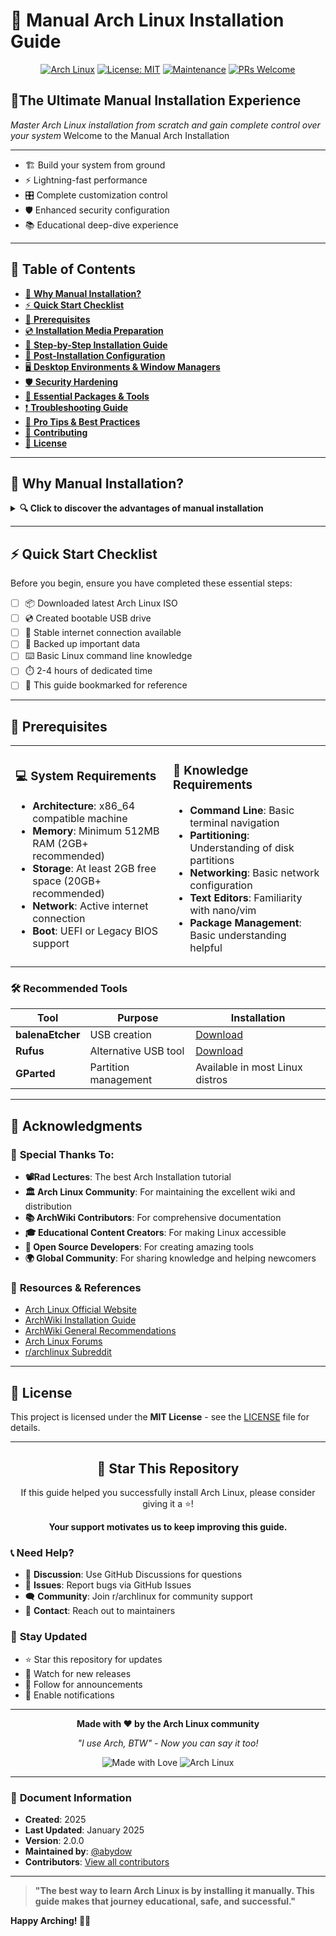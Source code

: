 # 🚀 Manual Arch Linux Installation Guide

<div align="center">

[![Arch Linux](https://img.shields.io/badge/Arch%20Linux-1793D1?logo=arch-linux&logoColor=fff&style=for-the-badge)](https://archlinux.org/)
[![License: MIT](https://img.shields.io/badge/License-MIT-yellow.svg?style=for-the-badge)](https://opensource.org/licenses/MIT)
[![Maintenance](https://img.shields.io/badge/Maintained%3F-yes-green.svg?style=for-the-badge)](https://GitHub.com/abydow/Manual-Arch-Linux-Installation/graphs/commit-activity)
[![PRs Welcome](https://img.shields.io/badge/PRs-welcome-brightgreen.svg?style=for-the-badge)](http://makeapullrequest.com)
</div>

## 🎯**The Ultimate Manual Installation Experience**

*Master Arch Linux installation from scratch and gain complete control over your system*
Welcome to the Manual Arch Installation
________________________________________
- 🏗️  Build your system from ground
- ⚡  Lightning-fast performance
- 🎛️  Complete customization control
- 🛡️  Enhanced security configuration
- 📚  Educational deep-dive experience       

---

## 📑 Table of Contents

- [🌟 **Why Manual Installation?**](#-why-manual-installation)
- [⚡ **Quick Start Checklist**](#-quick-start-checklist)
- [🎯 **Prerequisites**](#-prerequisites)
- [💿 **Installation Media Preparation**](#-installation-media-preparation)
- [🚀 **Step-by-Step Installation Guide**](#-step-by-step-installation-guide)
- [🎨 **Post-Installation Configuration**](#-post-installation-configuration)
- [🖥️ **Desktop Environments & Window Managers**](#%EF%B8%8F-desktop-environments--window-managers)
- [🛡️ **Security Hardening**](#%EF%B8%8F-security-hardening)
- [🔧 **Essential Packages & Tools**](#-essential-packages--tools)
- [❗ **Troubleshooting Guide**](#-troubleshooting-guide)
- [🎯 **Pro Tips & Best Practices**](#-pro-tips--best-practices)
- [🤝 **Contributing**](#-contributing)
- [📄 **License**](#-license)

---

## 🌟 Why Manual Installation?

<details>
<summary><b>🔍 Click to discover the advantages of manual installation</b></summary>

### 🎓 **Educational Benefits**
- **Deep System Understanding**: Learn how Linux systems work at the fundamental level
- **Command Line Mastery**: Become proficient with essential terminal commands
- **Troubleshooting Skills**: Develop debugging abilities for system issues

### ⚡ **Performance Advantages**  
- **Minimal Bloat**: Install only what you need for optimal performance
- **Resource Efficiency**: Perfect for older hardware or resource-constrained systems
- **Custom Optimization**: Tailor every aspect to your specific use case

### 🎛️ **Complete Control**
- **Package Selection**: Choose exactly which software to install
- **Kernel Configuration**: Select the best kernel for your hardware
- **System Architecture**: Design your partition scheme and filesystem layout

### 🛡️ **Security Benefits**
- **Reduced Attack Surface**: Fewer packages mean fewer potential vulnerabilities
- **Custom Hardening**: Implement security measures from the ground up
- **Trust Verification**: Understand every component in your system

</details>

---

## ⚡ Quick Start Checklist

Before you begin, ensure you have completed these essential steps:

- [ ] 📦 Downloaded latest Arch Linux ISO
- [ ] 💿 Created bootable USB drive
- [ ] 🔌 Stable internet connection available
- [ ] 💾 Backed up important data
- [ ] ⌨️ Basic Linux command line knowledge
- [ ] ⏱️ 2-4 hours of dedicated time
- [ ] 📖 This guide bookmarked for reference

---

## 🎯 Prerequisites

<table>
<tr>
<td width="50%">

### 💻 **System Requirements**
- **Architecture**: x86_64 compatible machine
- **Memory**: Minimum 512MB RAM (2GB+ recommended)
- **Storage**: At least 2GB free space (20GB+ recommended)
- **Network**: Active internet connection
- **Boot**: UEFI or Legacy BIOS support

</td>
<td width="50%">

### 🧠 **Knowledge Requirements**
- **Command Line**: Basic terminal navigation
- **Partitioning**: Understanding of disk partitions
- **Networking**: Basic network configuration
- **Text Editors**: Familiarity with nano/vim
- **Package Management**: Basic understanding helpful

</td>
</tr>
</table>

### 🛠️ **Recommended Tools**

| Tool | Purpose | Installation |
|------|---------|--------------|
| **balenaEtcher** | USB creation | [Download](https://www.balena.io/etcher/) |
| **Rufus** | Alternative USB tool | [Download](https://rufus.ie/) |
| **GParted** | Partition management | Available in most Linux distros |

---

## 🙏 Acknowledgments

### 👏 **Special Thanks To:**
- **📽️Rad Lectures**: The best Arch Installation tutorial
- **🏛️ Arch Linux Community**: For maintaining the excellent wiki and distribution
- **📚 ArchWiki Contributors**: For comprehensive documentation
- **🎓 Educational Content Creators**: For making Linux accessible
- **🔧 Open Source Developers**: For creating amazing tools
- **🌍 Global Community**: For sharing knowledge and helping newcomers

### 📖 **Resources & References**

- [Arch Linux Official Website](https://archlinux.org/)
- [ArchWiki Installation Guide](https://wiki.archlinux.org/title/Installation_guide)
- [ArchWiki General Recommendations](https://wiki.archlinux.org/title/General_recommendations)
- [Arch Linux Forums](https://bbs.archlinux.org/)
- [r/archlinux Subreddit](https://reddit.com/r/archlinux)

---

## 📄 License

This project is licensed under the **MIT License** - see the [LICENSE](LICENSE) file for details.

---

<div align="center">

## 🌟 Star This Repository

If this guide helped you successfully install Arch Linux, please consider giving it a ⭐!

**Your support motivates us to keep improving this guide.**

</div>

### 📞 **Need Help?**

- 💬 **Discussion**: Use GitHub Discussions for questions
- 🐛 **Issues**: Report bugs via GitHub Issues  
- 🗨️ **Community**: Join r/archlinux for community support
- 📧 **Contact**: Reach out to maintainers

### 🔄 **Stay Updated**

- ⭐ Star this repository for updates
- 👀 Watch for new releases
- 📢 Follow for announcements
- 🔔 Enable notifications

---
<div align="center">

**Made with ❤️ by the Arch Linux community**

*"I use Arch, BTW" - Now you can say it too!*

![Made with Love](https://img.shields.io/badge/Made%20with-%E2%9D%A4%EF%B8%8F-red.svg?style=for-the-badge)
![Arch Linux](https://img.shields.io/badge/Powered%20by-Arch%20Linux-blue.svg?style=for-the-badge&logo=arch-linux)

</div>

---

### 📅 **Document Information**

- **Created**: 2025
- **Last Updated**: January 2025  
- **Version**: 2.0.0
- **Maintained by**: [@abydow](https://github.com/abydow)
- **Contributors**: [View all contributors](https://github.com/abydow/Manual-Arch-Linux-Installation/graphs/contributors)

---

> **"The best way to learn Arch Linux is by installing it manually. This guide makes that journey educational, safe, and successful."**

**Happy Arching! 🐧🚀**
